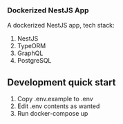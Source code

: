 ### Dockerized NestJS App

A dockerized NestJS app, tech stack:
1. NestJS
2. TypeORM
3. GraphQL
4. PostgreSQL

## Development quick start

1. Copy .env.example to .env
2. Edit .env contents as wanted
3. Run docker-compose up
